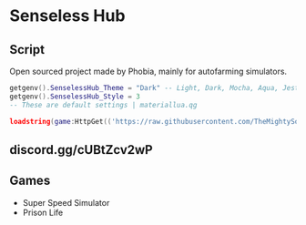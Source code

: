 # Senseless Hub

## Script
Open sourced project made by Phobia, mainly for autofarming simulators.
```lua
getgenv().SenselessHub_Theme = "Dark" -- Light, Dark, Mocha, Aqua, Jester
getgenv().SenselessHub_Style = 3	
-- These are default settings | materiallua.qg

loadstring(game:HttpGet(('https://raw.githubusercontent.com/TheMightySource/Senseless-Hub/main/Loader.lua'),true))()
```

## discord.gg/cUBtZcv2wP

## Games
 * Super Speed Simulator
 * Prison Life
